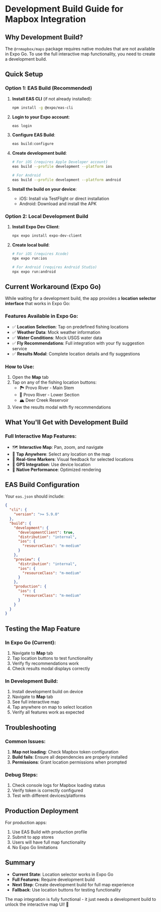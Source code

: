 # Development Build Guide for Mapbox Integration

## Why Development Build?

The `@rnmapbox/maps` package requires native modules that are not available in Expo Go. To use the full interactive map functionality, you need to create a development build.

## Quick Setup

### Option 1: EAS Build (Recommended)

1. **Install EAS CLI** (if not already installed):
   ```bash
   npm install -g @expo/eas-cli
   ```

2. **Login to your Expo account**:
   ```bash
   eas login
   ```

3. **Configure EAS Build**:
   ```bash
   eas build:configure
   ```

4. **Create development build**:
   ```bash
   # For iOS (requires Apple Developer account)
   eas build --profile development --platform ios
   
   # For Android
   eas build --profile development --platform android
   ```

5. **Install the build on your device**:
   - iOS: Install via TestFlight or direct installation
   - Android: Download and install the APK

### Option 2: Local Development Build

1. **Install Expo Dev Client**:
   ```bash
   npx expo install expo-dev-client
   ```

2. **Create local build**:
   ```bash
   # For iOS (requires Xcode)
   npx expo run:ios
   
   # For Android (requires Android Studio)
   npx expo run:android
   ```

## Current Workaround (Expo Go)

While waiting for a development build, the app provides a **location selector interface** that works in Expo Go:

### Features Available in Expo Go:
- ✅ **Location Selection**: Tap on predefined fishing locations
- ✅ **Weather Data**: Mock weather information
- ✅ **Water Conditions**: Mock USGS water data
- ✅ **Fly Recommendations**: Full integration with your fly suggestion service
- ✅ **Results Modal**: Complete location details and fly suggestions

### How to Use:
1. Open the **Map** tab
2. Tap on any of the fishing location buttons:
   - 🏞️ Provo River - Main Stem
   - 🌊 Provo River - Lower Section  
   - 🏔️ Deer Creek Reservoir
3. View the results modal with fly recommendations

## What You'll Get with Development Build

### Full Interactive Map Features:
- 🗺️ **Interactive Map**: Pan, zoom, and navigate
- 📍 **Tap Anywhere**: Select any location on the map
- 🎯 **Real-time Markers**: Visual feedback for selected locations
- 🧭 **GPS Integration**: Use device location
- 📱 **Native Performance**: Optimized rendering

## EAS Build Configuration

Your `eas.json` should include:

```json
{
  "cli": {
    "version": ">= 5.9.0"
  },
  "build": {
    "development": {
      "developmentClient": true,
      "distribution": "internal",
      "ios": {
        "resourceClass": "m-medium"
      }
    },
    "preview": {
      "distribution": "internal",
      "ios": {
        "resourceClass": "m-medium"
      }
    },
    "production": {
      "ios": {
        "resourceClass": "m-medium"
      }
    }
  }
}
```

## Testing the Map Feature

### In Expo Go (Current):
1. Navigate to **Map** tab
2. Tap location buttons to test functionality
3. Verify fly recommendations work
4. Check results modal displays correctly

### In Development Build:
1. Install development build on device
2. Navigate to **Map** tab  
3. See full interactive map
4. Tap anywhere on map to select location
5. Verify all features work as expected

## Troubleshooting

### Common Issues:
1. **Map not loading**: Check Mapbox token configuration
2. **Build fails**: Ensure all dependencies are properly installed
3. **Permissions**: Grant location permissions when prompted

### Debug Steps:
1. Check console logs for Mapbox loading status
2. Verify token is correctly configured
3. Test with different devices/platforms

## Production Deployment

For production apps:
1. Use EAS Build with production profile
2. Submit to app stores
3. Users will have full map functionality
4. No Expo Go limitations

## Summary

- **Current State**: Location selector works in Expo Go
- **Full Features**: Require development build
- **Next Step**: Create development build for full map experience
- **Fallback**: Use location buttons for testing functionality

The map integration is fully functional - it just needs a development build to unlock the interactive map UI! 🎣
